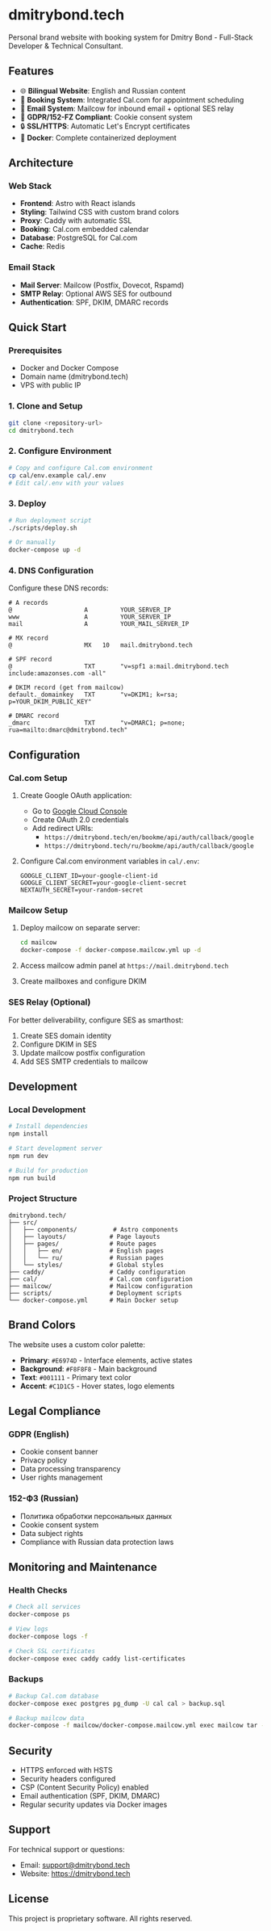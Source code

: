# dmitrybond.tech

Personal brand website with booking system for Dmitry Bond - Full-Stack Developer & Technical Consultant.

## Features

- 🌐 **Bilingual Website**: English and Russian content
- 📅 **Booking System**: Integrated Cal.com for appointment scheduling
- 📧 **Email System**: Mailcow for inbound email + optional SES relay
- 🍪 **GDPR/152-FZ Compliant**: Cookie consent system
- 🔒 **SSL/HTTPS**: Automatic Let's Encrypt certificates
- 🐳 **Docker**: Complete containerized deployment

## Architecture

### Web Stack
- **Frontend**: Astro with React islands
- **Styling**: Tailwind CSS with custom brand colors
- **Proxy**: Caddy with automatic SSL
- **Booking**: Cal.com embedded calendar
- **Database**: PostgreSQL for Cal.com
- **Cache**: Redis

### Email Stack
- **Mail Server**: Mailcow (Postfix, Dovecot, Rspamd)
- **SMTP Relay**: Optional AWS SES for outbound
- **Authentication**: SPF, DKIM, DMARC records

## Quick Start

### Prerequisites
- Docker and Docker Compose
- Domain name (dmitrybond.tech)
- VPS with public IP

### 1. Clone and Setup

```bash
git clone <repository-url>
cd dmitrybond.tech
```

### 2. Configure Environment

```bash
# Copy and configure Cal.com environment
cp cal/env.example cal/.env
# Edit cal/.env with your values
```

### 3. Deploy

```bash
# Run deployment script
./scripts/deploy.sh

# Or manually
docker-compose up -d
```

### 4. DNS Configuration

Configure these DNS records:

```
# A records
@                    A         YOUR_SERVER_IP
www                  A         YOUR_SERVER_IP
mail                 A         YOUR_MAIL_SERVER_IP

# MX record
@                    MX   10   mail.dmitrybond.tech

# SPF record
@                    TXT       "v=spf1 a:mail.dmitrybond.tech include:amazonses.com -all"

# DKIM record (get from mailcow)
default._domainkey   TXT       "v=DKIM1; k=rsa; p=YOUR_DKIM_PUBLIC_KEY"

# DMARC record
_dmarc               TXT       "v=DMARC1; p=none; rua=mailto:dmarc@dmitrybond.tech"
```

## Configuration

### Cal.com Setup

1. Create Google OAuth application:
   - Go to [Google Cloud Console](https://console.cloud.google.com/)
   - Create OAuth 2.0 credentials
   - Add redirect URIs:
     - `https://dmitrybond.tech/en/bookme/api/auth/callback/google`
     - `https://dmitrybond.tech/ru/bookme/api/auth/callback/google`

2. Configure Cal.com environment variables in `cal/.env`:
   ```env
   GOOGLE_CLIENT_ID=your-google-client-id
   GOOGLE_CLIENT_SECRET=your-google-client-secret
   NEXTAUTH_SECRET=your-random-secret
   ```

### Mailcow Setup

1. Deploy mailcow on separate server:
   ```bash
   cd mailcow
   docker-compose -f docker-compose.mailcow.yml up -d
   ```

2. Access mailcow admin panel at `https://mail.dmitrybond.tech`

3. Create mailboxes and configure DKIM

### SES Relay (Optional)

For better deliverability, configure SES as smarthost:

1. Create SES domain identity
2. Configure DKIM in SES
3. Update mailcow postfix configuration
4. Add SES SMTP credentials to mailcow

## Development

### Local Development

```bash
# Install dependencies
npm install

# Start development server
npm run dev

# Build for production
npm run build
```

### Project Structure

```
dmitrybond.tech/
├── src/
│   ├── components/          # Astro components
│   ├── layouts/            # Page layouts
│   ├── pages/              # Route pages
│   │   ├── en/             # English pages
│   │   └── ru/             # Russian pages
│   └── styles/             # Global styles
├── caddy/                  # Caddy configuration
├── cal/                    # Cal.com configuration
├── mailcow/                # Mailcow configuration
├── scripts/                # Deployment scripts
└── docker-compose.yml      # Main Docker setup
```

## Brand Colors

The website uses a custom color palette:

- **Primary**: `#E6974D` - Interface elements, active states
- **Background**: `#F8F8F8` - Main background
- **Text**: `#001111` - Primary text color
- **Accent**: `#C1D1C5` - Hover states, logo elements

## Legal Compliance

### GDPR (English)
- Cookie consent banner
- Privacy policy
- Data processing transparency
- User rights management

### 152-ФЗ (Russian)
- Политика обработки персональных данных
- Cookie consent system
- Data subject rights
- Compliance with Russian data protection laws

## Monitoring and Maintenance

### Health Checks
```bash
# Check all services
docker-compose ps

# View logs
docker-compose logs -f

# Check SSL certificates
docker-compose exec caddy caddy list-certificates
```

### Backups
```bash
# Backup Cal.com database
docker-compose exec postgres pg_dump -U cal cal > backup.sql

# Backup mailcow data
docker-compose -f mailcow/docker-compose.mailcow.yml exec mailcow tar -czf /backup/mailcow-$(date +%Y%m%d).tar.gz /var/lib/mailcow
```

## Security

- HTTPS enforced with HSTS
- Security headers configured
- CSP (Content Security Policy) enabled
- Email authentication (SPF, DKIM, DMARC)
- Regular security updates via Docker images

## Support

For technical support or questions:
- Email: support@dmitrybond.tech
- Website: https://dmitrybond.tech

## License

This project is proprietary software. All rights reserved.


